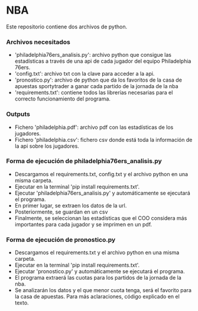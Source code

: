 # NBA
Este repositorio contiene dos archivos de python. 
### Archivos necesitados
- 'philadelphia76ers_analisis.py': archivo python que consigue las estadísticas a través de una api de cada jugador del equipo Philadelphia 76ers.
- 'config.txt': archivo txt con la clave para acceder a la api.
- 'pronostico.py': archivo de python que da los favoritos de la casa de apuestas sportytrader a ganar cada partido de la jornada de la nba
- 'requirements.txt': contiene todos las librerías necesarias para el correcto funcionamiento del programa.
### Outputs
- Fichero 'philadelphia.pdf': archivo pdf con las estadísticas de los jugadores.
- Fichero 'philadelphia.csv': fichero csv donde está toda la información de la api sobre los jugadores.
### Forma de ejecución de philadelphia76ers_analisis.py
- Descargamos el requirements.txt, config.txt y el archivo python en una misma carpeta.
- Ejecutar en la terminal 'pip install requirements.txt'.
- Ejecutar 'philadelphia76ers_analisis.py' y automáticamente se ejecutará el programa. 
- En primer lugar, se extraen los datos de la url.
- Posteriormente, se guardan en un csv
- Finalmente, se seleccionan las estadísticas que el COO considera más importantes para cada jugador y se imprimen en un pdf.
### Forma de ejecución de pronostico.py
- Descargamos el requirements.txt y el archivo python en una misma carpeta.
- Ejecutar en la terminal 'pip install requirements.txt'.
- Ejecutar 'pronostico.py' y automáticamente se ejecutará el programa. 
- El programa extraerá las cuotas para los partidos de la jornada de la nba.
- Se analizarán los datos y el que menor cuota tenga, será el favorito para la casa de apuestas.
Para más aclaraciones, código explicado en el texto.
